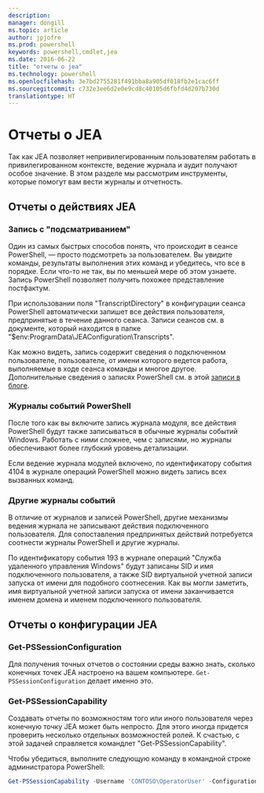 ```yaml
---
description: 
manager: dongill
ms.topic: article
author: jpjofre
ms.prod: powershell
keywords: powershell,cmdlet,jea
ms.date: 2016-06-22
title: "отчеты о jea"
ms.technology: powershell
ms.openlocfilehash: 3e7bd2755281f491bba8a905df018fb2e1cac6ff
ms.sourcegitcommit: c732e3ee6d2e0e9cd8c40105d6fbfd4d207b730d
translationtype: HT
---
```

# <a name="reporting-on-jea"></a>Отчеты о JEA
Так как JEA позволяет непривилегированным пользователям работать в привилегированном контексте, ведение журнала и аудит получают особое значение.
В этом разделе мы рассмотрим инструменты, которые помогут вам вести журналы и отчетность.

## <a name="reporting-on-jea-actions"></a>Отчеты о действиях JEA
### <a name="over-the-shoulder-transcription"></a>Запись с "подсматриванием"
Один из самых быстрых способов понять, что происходит в сеансе PowerShell, — просто подсмотреть за пользователем.
Вы увидите команды, результаты выполнения этих команд и убедитесь, что все в порядке.
Если что-то не так, вы по меньшей мере об этом узнаете.
Запись PowerShell позволяет получить похожее представление постфактум.

При использовании поля "TranscriptDirectory" в конфигурации сеанса PowerShell автоматически запишет все действия пользователя, предпринятые в течение данного сеанса.
Записи сеансов см. в документе, который находится в папке "$env:ProgramData\JEAConfiguration\Transcripts".

Как можно видеть, запись содержит сведения о подключенном пользователе, пользователе, от имени которого ведется работа, выполняемые в ходе сеанса команды и многое другое.
Дополнительные сведения о записях PowerShell см. в этой [записи в блоге](http://blogs.msdn.com/b/powershell/archive/2015/06/09/powershell-the-blue-team.aspx).

### <a name="powershell-event-logs"></a>Журналы событий PowerShell
После того как вы включите запись журнала модуля, все действия PowerShell будут также записываться в обычные журналы событий Windows.
Работать с ними сложнее, чем с записями, но журналы обеспечивают более глубокий уровень детализации.

Если ведение журнала модулей включено, по идентификатору события 4104 в журнале операций PowerShell можно видеть запись всех вызванных команд.

### <a name="other-event-logs"></a>Другие журналы событий
В отличие от журналов и записей PowerShell, другие механизмы ведения журнала не записывают действия подключенного пользователя.
Для сопоставления предпринятых действий потребуется соотнести журналы PowerShell и другие журналы.

По идентификатору события 193 в журнале операций "Служба удаленного управления Windows" будут записаны SID и имя подключенного пользователя, а также SID виртуальной учетной записи запуска от имени для подобного соотнесения.
Как вы могли заметить, имя виртуальной учетной записи запуска от имени заканчивается именем домена и именем подключенного пользователя.

## <a name="reporting-on-jea-configuration"></a>Отчеты о конфигурации JEA
### <a name="get-pssessionconfiguration"></a>Get-PSSessionConfiguration
Для получения точных отчетов о состоянии среды важно знать, сколько конечных точек JEA настроено на вашем компьютере.
`Get-PSSessionConfiguration` делает именно это.

### <a name="get-pssessioncapability"></a>Get-PSSessionCapability
Создавать отчеты по возможностям того или иного пользователя через конечную точку JEA может быть непросто.
Для этого иногда придется проверить несколько отдельных возможностей ролей.
К счастью, с этой задачей справляется командлет "Get-PSSessionCapability".

Чтобы убедиться, выполните следующую команду в командной строке администратора PowerShell:
```PowerShell
Get-PSSessionCapability -Username 'CONTOSO\OperatorUser' -ConfigurationName JEADemo
```

